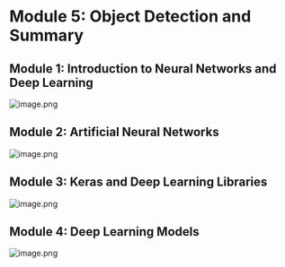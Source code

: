 

# Module 5: Object Detection and Summary
## Module 1: Introduction to Neural Networks and Deep Learning
![image.png](https://prod-files-secure.s3.us-west-2.amazonaws.com/03e82b26-cccb-4906-bb56-adabcbdc0655/a8d40bcb-c482-4026-8872-311e16b2dc63/image.png?X-Amz-Algorithm=AWS4-HMAC-SHA256&X-Amz-Content-Sha256=UNSIGNED-PAYLOAD&X-Amz-Credential=ASIAZI2LB4664UAT76EN%2F20250208%2Fus-west-2%2Fs3%2Faws4_request&X-Amz-Date=20250208T061855Z&X-Amz-Expires=3600&X-Amz-Security-Token=IQoJb3JpZ2luX2VjEG4aCXVzLXdlc3QtMiJIMEYCIQCw6N45C1gVC53OZkPGH2uneWWIzIfO5DhZipCHxnpmGQIhAJGMIqLfgHl5CiPEls17ORxTzD14J0ZB5uPRFIo6YhX9KogECIf%2F%2F%2F%2F%2F%2F%2F%2F%2F%2FwEQABoMNjM3NDIzMTgzODA1IgxPebF9cj4w%2BHbaaTYq3ANTD9TbnRe3XHgXr8GoI%2FOQnzq8ijN787Y53Dqt2Rz0%2BO9BT29R2yACeb%2B8XLPpEbckkAtj65xsWaScQbmfCGNrei%2BF36fWMIx%2FstDleooCgF2lXS3s4wWc5dCl57KadjjFAxFt1Q2ZNy%2B8FUGAaR3i9Pmf69RC6tSGfa1oIvXBQRAyPRADh4CKP83v%2BHspBH6zCI%2FH2Zugb5ZRJKepezcU732OfdqJbwlzZTTcmfWoMwOrXjNghoQjWnEN29dMgWaaLl9jHhh9gfTImlybr8KdRExGNXE%2B3XA%2FUrZgTVrZS20pPCSRi4bViSmWRQ1k7vGonSaGsrFfybMMiKmGphvwTf3F2hHR43uYKV2U4Qddu6%2FTNzSjMLT3PFJHBJI%2FtmOQijgeSAvnDffWd2pfg%2F0FBb74sjcmVnH%2FNC8ybBZTkOyJROw%2B0Xu0wrVKVsacFluKUCWj7ltz8NoWibInZJ6%2FiH9X0lTC7wNY7A4ZWpmxv89U3oGykSQC72JMD4Q9ZUwpOb08leEHA0BPamN87t6hWBkcrbc73SiUSVFuTK38I2tsICH7RGOMTdDHVhKPh0Iqmt1S0hnhKScB9AxxpymrIiFEUt2kkl%2BMNPVfNqNcf1TAbe%2BaEB24STKE%2FDDg1Ju9BjqkAZVnVpA3c0zec85vfZyoPiu62laAEu%2FxKo%2BNomAhBYJ%2F2zw3Mh%2BxxKAQEMv4QRwwt%2B4Q66aAx1RJRs6awg6glJxYjjC%2BZ2N8nPuv2SDKpGTov8fxd2VyRHHAjrN3X83qoPV%2Fh%2F2qbEzy3za8xy7lRGyipykkKFpugNB4%2F3oHDhB2CwlWziIoUudTXOq%2BRzrD7i469VZydZfT6JLKVa0%2F19tHDYfG&X-Amz-Signature=418c79750bbfcac88d65489aa6caff586846f08b0bf512d5b4c5635375bbb10e&X-Amz-SignedHeaders=host&x-id=GetObject)
## Module 2: Artificial Neural Networks
![image.png](https://prod-files-secure.s3.us-west-2.amazonaws.com/03e82b26-cccb-4906-bb56-adabcbdc0655/5157ca89-62da-41d9-a98f-6432b71047a9/image.png?X-Amz-Algorithm=AWS4-HMAC-SHA256&X-Amz-Content-Sha256=UNSIGNED-PAYLOAD&X-Amz-Credential=ASIAZI2LB4664UAT76EN%2F20250208%2Fus-west-2%2Fs3%2Faws4_request&X-Amz-Date=20250208T061855Z&X-Amz-Expires=3600&X-Amz-Security-Token=IQoJb3JpZ2luX2VjEG4aCXVzLXdlc3QtMiJIMEYCIQCw6N45C1gVC53OZkPGH2uneWWIzIfO5DhZipCHxnpmGQIhAJGMIqLfgHl5CiPEls17ORxTzD14J0ZB5uPRFIo6YhX9KogECIf%2F%2F%2F%2F%2F%2F%2F%2F%2F%2FwEQABoMNjM3NDIzMTgzODA1IgxPebF9cj4w%2BHbaaTYq3ANTD9TbnRe3XHgXr8GoI%2FOQnzq8ijN787Y53Dqt2Rz0%2BO9BT29R2yACeb%2B8XLPpEbckkAtj65xsWaScQbmfCGNrei%2BF36fWMIx%2FstDleooCgF2lXS3s4wWc5dCl57KadjjFAxFt1Q2ZNy%2B8FUGAaR3i9Pmf69RC6tSGfa1oIvXBQRAyPRADh4CKP83v%2BHspBH6zCI%2FH2Zugb5ZRJKepezcU732OfdqJbwlzZTTcmfWoMwOrXjNghoQjWnEN29dMgWaaLl9jHhh9gfTImlybr8KdRExGNXE%2B3XA%2FUrZgTVrZS20pPCSRi4bViSmWRQ1k7vGonSaGsrFfybMMiKmGphvwTf3F2hHR43uYKV2U4Qddu6%2FTNzSjMLT3PFJHBJI%2FtmOQijgeSAvnDffWd2pfg%2F0FBb74sjcmVnH%2FNC8ybBZTkOyJROw%2B0Xu0wrVKVsacFluKUCWj7ltz8NoWibInZJ6%2FiH9X0lTC7wNY7A4ZWpmxv89U3oGykSQC72JMD4Q9ZUwpOb08leEHA0BPamN87t6hWBkcrbc73SiUSVFuTK38I2tsICH7RGOMTdDHVhKPh0Iqmt1S0hnhKScB9AxxpymrIiFEUt2kkl%2BMNPVfNqNcf1TAbe%2BaEB24STKE%2FDDg1Ju9BjqkAZVnVpA3c0zec85vfZyoPiu62laAEu%2FxKo%2BNomAhBYJ%2F2zw3Mh%2BxxKAQEMv4QRwwt%2B4Q66aAx1RJRs6awg6glJxYjjC%2BZ2N8nPuv2SDKpGTov8fxd2VyRHHAjrN3X83qoPV%2Fh%2F2qbEzy3za8xy7lRGyipykkKFpugNB4%2F3oHDhB2CwlWziIoUudTXOq%2BRzrD7i469VZydZfT6JLKVa0%2F19tHDYfG&X-Amz-Signature=92f3efa9ea17e56e5961386ddfa602746c5cb6856d42c3b1c7ade90aef385c69&X-Amz-SignedHeaders=host&x-id=GetObject)
## Module 3: Keras and Deep Learning Libraries
![image.png](https://prod-files-secure.s3.us-west-2.amazonaws.com/03e82b26-cccb-4906-bb56-adabcbdc0655/5089ce50-05f1-470d-ad42-42503bf1df5f/image.png?X-Amz-Algorithm=AWS4-HMAC-SHA256&X-Amz-Content-Sha256=UNSIGNED-PAYLOAD&X-Amz-Credential=ASIAZI2LB4664UAT76EN%2F20250208%2Fus-west-2%2Fs3%2Faws4_request&X-Amz-Date=20250208T061855Z&X-Amz-Expires=3600&X-Amz-Security-Token=IQoJb3JpZ2luX2VjEG4aCXVzLXdlc3QtMiJIMEYCIQCw6N45C1gVC53OZkPGH2uneWWIzIfO5DhZipCHxnpmGQIhAJGMIqLfgHl5CiPEls17ORxTzD14J0ZB5uPRFIo6YhX9KogECIf%2F%2F%2F%2F%2F%2F%2F%2F%2F%2FwEQABoMNjM3NDIzMTgzODA1IgxPebF9cj4w%2BHbaaTYq3ANTD9TbnRe3XHgXr8GoI%2FOQnzq8ijN787Y53Dqt2Rz0%2BO9BT29R2yACeb%2B8XLPpEbckkAtj65xsWaScQbmfCGNrei%2BF36fWMIx%2FstDleooCgF2lXS3s4wWc5dCl57KadjjFAxFt1Q2ZNy%2B8FUGAaR3i9Pmf69RC6tSGfa1oIvXBQRAyPRADh4CKP83v%2BHspBH6zCI%2FH2Zugb5ZRJKepezcU732OfdqJbwlzZTTcmfWoMwOrXjNghoQjWnEN29dMgWaaLl9jHhh9gfTImlybr8KdRExGNXE%2B3XA%2FUrZgTVrZS20pPCSRi4bViSmWRQ1k7vGonSaGsrFfybMMiKmGphvwTf3F2hHR43uYKV2U4Qddu6%2FTNzSjMLT3PFJHBJI%2FtmOQijgeSAvnDffWd2pfg%2F0FBb74sjcmVnH%2FNC8ybBZTkOyJROw%2B0Xu0wrVKVsacFluKUCWj7ltz8NoWibInZJ6%2FiH9X0lTC7wNY7A4ZWpmxv89U3oGykSQC72JMD4Q9ZUwpOb08leEHA0BPamN87t6hWBkcrbc73SiUSVFuTK38I2tsICH7RGOMTdDHVhKPh0Iqmt1S0hnhKScB9AxxpymrIiFEUt2kkl%2BMNPVfNqNcf1TAbe%2BaEB24STKE%2FDDg1Ju9BjqkAZVnVpA3c0zec85vfZyoPiu62laAEu%2FxKo%2BNomAhBYJ%2F2zw3Mh%2BxxKAQEMv4QRwwt%2B4Q66aAx1RJRs6awg6glJxYjjC%2BZ2N8nPuv2SDKpGTov8fxd2VyRHHAjrN3X83qoPV%2Fh%2F2qbEzy3za8xy7lRGyipykkKFpugNB4%2F3oHDhB2CwlWziIoUudTXOq%2BRzrD7i469VZydZfT6JLKVa0%2F19tHDYfG&X-Amz-Signature=c9fd496d6c669e4103fdb48e7f733a2dfa9a33cf9cc765304625bff7bc72d4b3&X-Amz-SignedHeaders=host&x-id=GetObject)
## Module 4: Deep Learning Models
![image.png](https://prod-files-secure.s3.us-west-2.amazonaws.com/03e82b26-cccb-4906-bb56-adabcbdc0655/4e22fcb0-cfbc-4d28-b961-b9b8fde071f0/image.png?X-Amz-Algorithm=AWS4-HMAC-SHA256&X-Amz-Content-Sha256=UNSIGNED-PAYLOAD&X-Amz-Credential=ASIAZI2LB4664UAT76EN%2F20250208%2Fus-west-2%2Fs3%2Faws4_request&X-Amz-Date=20250208T061855Z&X-Amz-Expires=3600&X-Amz-Security-Token=IQoJb3JpZ2luX2VjEG4aCXVzLXdlc3QtMiJIMEYCIQCw6N45C1gVC53OZkPGH2uneWWIzIfO5DhZipCHxnpmGQIhAJGMIqLfgHl5CiPEls17ORxTzD14J0ZB5uPRFIo6YhX9KogECIf%2F%2F%2F%2F%2F%2F%2F%2F%2F%2FwEQABoMNjM3NDIzMTgzODA1IgxPebF9cj4w%2BHbaaTYq3ANTD9TbnRe3XHgXr8GoI%2FOQnzq8ijN787Y53Dqt2Rz0%2BO9BT29R2yACeb%2B8XLPpEbckkAtj65xsWaScQbmfCGNrei%2BF36fWMIx%2FstDleooCgF2lXS3s4wWc5dCl57KadjjFAxFt1Q2ZNy%2B8FUGAaR3i9Pmf69RC6tSGfa1oIvXBQRAyPRADh4CKP83v%2BHspBH6zCI%2FH2Zugb5ZRJKepezcU732OfdqJbwlzZTTcmfWoMwOrXjNghoQjWnEN29dMgWaaLl9jHhh9gfTImlybr8KdRExGNXE%2B3XA%2FUrZgTVrZS20pPCSRi4bViSmWRQ1k7vGonSaGsrFfybMMiKmGphvwTf3F2hHR43uYKV2U4Qddu6%2FTNzSjMLT3PFJHBJI%2FtmOQijgeSAvnDffWd2pfg%2F0FBb74sjcmVnH%2FNC8ybBZTkOyJROw%2B0Xu0wrVKVsacFluKUCWj7ltz8NoWibInZJ6%2FiH9X0lTC7wNY7A4ZWpmxv89U3oGykSQC72JMD4Q9ZUwpOb08leEHA0BPamN87t6hWBkcrbc73SiUSVFuTK38I2tsICH7RGOMTdDHVhKPh0Iqmt1S0hnhKScB9AxxpymrIiFEUt2kkl%2BMNPVfNqNcf1TAbe%2BaEB24STKE%2FDDg1Ju9BjqkAZVnVpA3c0zec85vfZyoPiu62laAEu%2FxKo%2BNomAhBYJ%2F2zw3Mh%2BxxKAQEMv4QRwwt%2B4Q66aAx1RJRs6awg6glJxYjjC%2BZ2N8nPuv2SDKpGTov8fxd2VyRHHAjrN3X83qoPV%2Fh%2F2qbEzy3za8xy7lRGyipykkKFpugNB4%2F3oHDhB2CwlWziIoUudTXOq%2BRzrD7i469VZydZfT6JLKVa0%2F19tHDYfG&X-Amz-Signature=2d7846c4dc7e8a1e1f1fec1f778a98f9a82fb6c32638bb640460bf8c53ba50db&X-Amz-SignedHeaders=host&x-id=GetObject)